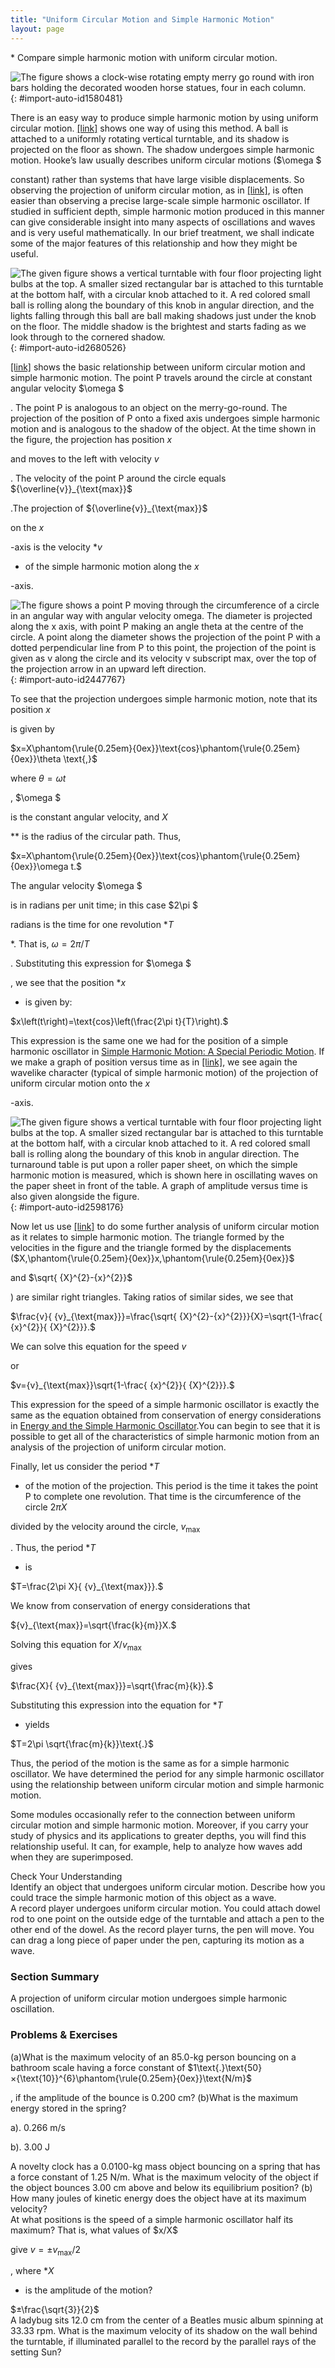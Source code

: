 ```yaml
---
title: "Uniform Circular Motion and Simple Harmonic Motion"
layout: page
---
```



<div data-type="abstract" markdown="1">
* Compare simple harmonic motion with uniform circular motion.

</div>

 ![The figure shows a clock-wise rotating empty merry go round with iron bars holding the decorated wooden horse statues, four in each column.](../resources/Figure_17_06_01a.jpg "The horses on this merry-go-round exhibit uniform circular motion. (credit: Wonderlane, Flickr)"){: #import-auto-id1580481}

There is an easy way to produce simple harmonic motion by using uniform circular motion. [\[link\]](#import-auto-id2680526) shows one way of using this method. A ball is attached to a uniformly rotating vertical turntable, and its shadow is projected on the floor as shown. The shadow undergoes simple harmonic motion. Hooke’s law usually describes uniform circular motions ($\omega $

 constant) rather than systems that have large visible displacements. So observing the projection of uniform circular motion, as in [\[link\]](#import-auto-id2680526), is often easier than observing a precise large-scale simple harmonic oscillator. If studied in sufficient depth, simple harmonic motion produced in this manner can give considerable insight into many aspects of oscillations and waves and is very useful mathematically. In our brief treatment, we shall indicate some of the major features of this relationship and how they might be useful.

![The given figure shows a vertical turntable with four floor projecting light bulbs at the top. A smaller sized rectangular bar is attached to this turntable at the bottom half, with a circular knob attached to it. A red colored small ball is rolling along the boundary of this knob in angular direction, and the lights falling through this ball are ball making shadows just under the knob on the floor. The middle shadow is the brightest and starts fading as we look through to the cornered shadow.](../resources/Figure_17_06_02a.jpg "The shadow of a ball rotating at constant angular velocity &#x3C9; size 12{&#x3C9;} {} on a turntable goes back and forth in precise simple harmonic motion."){: #import-auto-id2680526}

[\[link\]](#import-auto-id2447767) shows the basic relationship between uniform circular motion and simple harmonic motion. The point P travels around the circle at constant angular velocity $\omega $

. The point P is analogous to an object on the merry-go-round. The projection of the position of P onto a fixed axis undergoes simple harmonic motion and is analogous to the shadow of the object. At the time shown in the figure, the projection has position $x$

 and moves to the left with velocity $v$

. The velocity of the point P around the circle equals ${\overline{v}}_{\text{max}}$

.The projection of ${\overline{v}}_{\text{max}}$

 on the $x$

-axis is the velocity *$v$

* of the simple harmonic motion along the $x$

-axis.

 ![The figure shows a point P moving through the circumference of a circle in an angular way with angular velocity omega. The diameter is projected along the x axis, with point P making an angle theta at the centre of the circle. A point along the diameter shows the projection of the point P with a dotted perpendicular line from P to this point, the projection of the point is given as v along the circle and its velocity v subscript max, over the top of the projection arrow in an upward left direction.](../resources/Figure_17_06_03a.jpg "A point P moving on a circular path with a constant angular velocity &#x3C9; size 12{&#x3C9;} {} is undergoing uniform circular motion. Its projection on the x-axis undergoes simple harmonic motion. Also shown is the velocity of this point around the circle, v&#xAF;max size 12{ {overline  {v}}  rSub { size 8{&quot;max&quot;} } } {}, and its projection, which is v size 12{v} {}. Note that these velocities form a similar triangle to the displacement triangle."){: #import-auto-id2447767}

To see that the projection undergoes simple harmonic motion, note that its position $x$

 is given by

<div data-type="equation" id="eip-202">
$x=X\phantom{\rule{0.25em}{0ex}}\text{cos}\phantom{\rule{0.25em}{0ex}}\theta \text{,}$
</div>

where $\theta =\omega t$

, $\omega $

 is the constant angular velocity, and $X$

** is the radius of the circular path. Thus,

<div data-type="equation" id="eip-804">
$x=X\phantom{\rule{0.25em}{0ex}}\text{cos}\phantom{\rule{0.25em}{0ex}}\omega t.$
</div>

The angular velocity $\omega $

 is in radians per unit time; in this case $2\pi $

 radians is the time for one revolution *$T$

*. That is, $\omega =2\pi /T$

. Substituting this expression for $\omega $

, we see that the position *$x$

* is given by:

<div data-type="equation" id="eip-901">
$x\left(t\right)=\text{cos}\left(\frac{2\pi t}{T}\right).$
</div>

This expression is the same one we had for the position of a simple harmonic oscillator in [Simple Harmonic Motion: A Special Periodic Motion](/m42242). If we make a graph of position versus time as in [\[link\]](#import-auto-id2598176), we see again the wavelike character (typical of simple harmonic motion) of the projection of uniform circular motion onto the $x$

-axis.

![The given figure shows a vertical turntable with four floor projecting light bulbs at the top. A smaller sized rectangular bar is attached to this turntable at the bottom half, with a circular knob attached to it. A red colored small ball is rolling along the boundary of this knob in angular direction. The turnaround table is put upon a roller paper sheet, on which the simple harmonic motion is measured, which is shown here in oscillating waves on the paper sheet in front of the table. A graph of amplitude versus time is also given alongside the figure.](../resources/Figure_17_06_04a.jpg "The position of the projection of uniform circular motion performs simple harmonic motion, as this wavelike graph of x size 12{x} {} versus t size 12{x} {} indicates."){: #import-auto-id2598176}

Now let us use [\[link\]](#import-auto-id2447767) to do some further analysis of uniform circular motion as it relates to simple harmonic motion. The triangle formed by the velocities in the figure and the triangle formed by the displacements ($X,\phantom{\rule{0.25em}{0ex}}x,\phantom{\rule{0.25em}{0ex}}$

 and $\sqrt{ {X}^{2}-{x}^{2}}$

) are similar right triangles. Taking ratios of similar sides, we see that

<div data-type="equation" id="eip-830">
$\frac{v}{ {v}_{\text{max}}}=\frac{\sqrt{ {X}^{2}-{x}^{2}}}{X}=\sqrt{1-\frac{ {x}^{2}}{ {X}^{2}}}.$
</div>

We can solve this equation for the speed $v$

 or

<div data-type="equation" id="eip-561">
$v={v}_{\text{max}}\sqrt{1-\frac{ {x}^{2}}{ {X}^{2}}}.$
</div>

This expression for the speed of a simple harmonic oscillator is exactly the same as the equation obtained from conservation of energy considerations in [Energy and the Simple Harmonic Oscillator](/m42244).You can begin to see that it is possible to get all of the characteristics of simple harmonic motion from an analysis of the projection of uniform circular motion.

Finally, let us consider the period *$T$

* of the motion of the projection. This period is the time it takes the point P to complete one revolution. That time is the circumference of the circle $2\pi X$

 divided by the velocity around the circle, ${v}_{\text{max}}$

. Thus, the period *$T$

* is

<div data-type="equation" id="eip-645">
$T=\frac{2\pi X}{ {v}_{\text{max}}}.$
</div>

We know from conservation of energy considerations that

<div data-type="equation" id="eip-694">
${v}_{\text{max}}=\sqrt{\frac{k}{m}}X.$
</div>

Solving this equation for $X/{v}_{\text{max}}$

 gives

<div data-type="equation" id="eip-862">
$\frac{X}{ {v}_{\text{max}}}=\sqrt{\frac{m}{k}}.$
</div>

Substituting this expression into the equation for *$T$

* yields

<div data-type="equation" id="eip-445">
$T=2\pi \sqrt{\frac{m}{k}}\text{.}$
</div>

Thus, the period of the motion is the same as for a simple harmonic oscillator. We have determined the period for any simple harmonic oscillator using the relationship between uniform circular motion and simple harmonic motion.

Some modules occasionally refer to the connection between uniform circular motion and simple harmonic motion. Moreover, if you carry your study of physics and its applications to greater depths, you will find this relationship useful. It can, for example, help to analyze how waves add when they are superimposed.

<div data-type="exercise" data-element-type="check-understanding" data-label="">
<div data-type="title">
Check Your Understanding
</div>
<div data-type="problem" markdown="1">
Identify an object that undergoes uniform circular motion. Describe how you could trace the simple harmonic motion of this object as a wave.

</div>
<div data-type="solution" data-print-placement="here" markdown="1">
A record player undergoes uniform circular motion. You could attach dowel rod to one point on the outside edge of the turntable and attach a pen to the other end of the dowel. As the record player turns, the pen will move. You can drag a long piece of paper under the pen, capturing its motion as a wave.

</div>
</div>

### Section Summary

A projection of uniform circular motion undergoes simple harmonic oscillation.

### Problems &amp; Exercises

<div data-type="exercise" data-element-type="problems-exercises">
<div data-type="problem" markdown="1">
(a)What is the maximum velocity of an 85.0-kg person bouncing on a bathroom scale having a force constant of $1\text{.}\text{50}×{\text{10}}^{6}\phantom{\rule{0.25em}{0ex}}\text{N/m}$

, if the amplitude of the bounce is 0.200 cm? (b)What is the maximum energy stored in the spring?

</div>
<div data-type="solution" data-element-type="problems-exercises" markdown="1">
a). 0.266 m/s

b). 3.00 J

</div>
</div>

<div data-type="exercise" data-element-type="problems-exercises">
<div data-type="problem" markdown="1">
A novelty clock has a 0.0100-kg mass object bouncing on a spring that has a force constant of 1.25 N/m. What is the maximum velocity of the object if the object bounces 3.00 cm above and below its equilibrium position? (b) How many joules of kinetic energy does the object have at its maximum velocity?

</div>
</div>

<div data-type="exercise" data-element-type="problems-exercises">
<div data-type="problem" markdown="1">
At what positions is the speed of a simple harmonic oscillator half its maximum? That is, what values of $x/X$

 give $v=±{v}_{\text{max}}/2$

, where *$X$

* is the amplitude of the motion?

</div>
<div data-type="solution" markdown="1">
$±\frac{\sqrt{3}}{2}$

</div>
</div>

<div data-type="exercise" data-element-type="problems-exercises">
<div data-type="problem" markdown="1">
A ladybug sits 12.0 cm from the center of a Beatles music album spinning at 33.33 rpm. What is the maximum velocity of its shadow on the wall behind the turntable, if illuminated parallel to the record by the parallel rays of the setting Sun?

</div>
</div>

